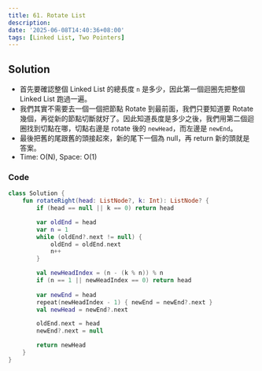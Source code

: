 ```yaml
---
title: 61. Rotate List
description:
date: '2025-06-08T14:40:36+08:00'
tags: [Linked List, Two Pointers]
---
```


## Solution

- 首先要確認整個 Linked List 的總長度 `n` 是多少，因此第一個迴圈先把整個 Linked List 跑過一遍。
- 我們其實不需要去一個一個把節點 Rotate 到最前面，我們只要知道要 Rotate 幾個，再從新的節點切斷就好了。因此知道長度是多少之後，我們用第二個迴圈找到切點在哪，切點右邊是 rotate 後的 `newHead`，而左邊是 `newEnd`。
- 最後把舊的尾跟舊的頭接起來，新的尾下一個為 null，再 return 新的頭就是答案。
- Time: O(N), Space: O(1)

### Code

```kotlin
class Solution {
    fun rotateRight(head: ListNode?, k: Int): ListNode? {
        if (head == null || k == 0) return head

        var oldEnd = head
        var n = 1
        while (oldEnd?.next != null) {
            oldEnd = oldEnd.next
            n++
        }

        val newHeadIndex = (n - (k % n)) % n
        if (n == 1 || newHeadIndex == 0) return head
        
        var newEnd = head
        repeat(newHeadIndex - 1) { newEnd = newEnd?.next }
        val newHead = newEnd?.next

        oldEnd.next = head
        newEnd?.next = null

        return newHead
    }
}
```
